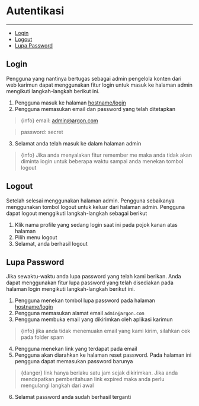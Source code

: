 # Autentikasi

---

- [Login](#login)
- [Logout](#logout)
- [Lupa Password](#lupa-password)

<a name="login"></a>

## Login

Pengguna yang nantinya bertugas sebagai admin pengelola konten dari web karimun dapat menggunakan fitur login untuk masuk ke halaman admin mengikuti langkah-langkah berikut ini.

1. Pengguna masuk ke halaman [hostname/login](http://hostname/login)
2. Pengguna memasukan email dan password yang telah ditetapkan

> {info} email: admin@argon.com

> password: secret

3. Selamat anda telah masuk ke dalam halaman admin

> {info} Jika anda menyalakan fitur remember me maka anda tidak akan diminta login untuk beberapa waktu sampai anda menekan tombol logout

<a name="logout"></a>

## Logout

Setelah selesai menggunakan halaman admin. Pengguna sebaikanya menggunakan tombol logout untuk keluar dari halaman admin. Pengguna dapat logout menggikuti langkah-langkah sebagai berikut

1. Klik nama profile yang sedang login saat ini pada pojok kanan atas halaman
2. Pilih menu logout
3. Selamat, anda berhasil logout

<a name="lupa-password"></a>

## Lupa Password

Jika sewaktu-waktu anda lupa password yang telah kami berikan. Anda dapat menggunakan fitur lupa password yang telah disediakan pada halaman login mengikuti langkah-langkah berikut ini.

1. Pengguna menekan tombol lupa password pada halaman [hostname/login](http://hostname/login)
2. Pengguna memasukan alamat email `admin@argon.com`
3. Pengguna membuka email yang dikirimkan oleh aplikasi karimun

> {info} jika anda tidak menemuakn email yang kami kirim, silahkan cek pada folder spam

4. Pengguna menekan link yang terdapat pada email
5. Pengguna akan diarahkan ke halaman reset password. Pada halaman ini pengguna dapat memasukan password barunya

> {danger} link hanya berlaku satu jam sejak dikirimkan. Jika anda mendapatkan pemberitahuan link expired maka anda perlu mengulangi langkah dari awal

6. Selamat password anda sudah berhasil terganti
